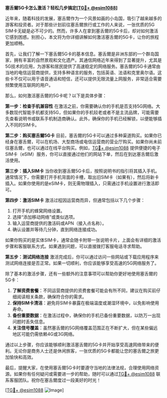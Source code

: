 **塞舌爾5G卡怎么激活？轻松几步搞定[[TG💪+ @esim1088](https://t.me/s/esim1088)]**

近年来，随着科技的发展，塞舌爾作为一个风景如画的小岛国，吸引了越来越多的游客和投资者。对于那些计划前往塞舌爾旅行或工作的人来说，一张优质的5G SIM卡无疑是必不可少的。然而，许多人在拿到塞舌爾的5G卡后，却对如何激活它感到困惑。别担心，本文将为你详细讲解如何激活塞舌爾的5G卡，让你的旅程更加顺畅。

首先，让我们了解一下塞舌爾5G卡的基本信息。塞舌爾是非洲东部的一个群岛国家，拥有丰富的自然景观和文化遗产。其通信网络近年来得到了显著提升，尤其是5G技术的应用，为游客和居民提供了高速稳定的网络服务。塞舌爾的5G卡通常由当地的电信运营商提供，支持多种语言的服务，包括英语、法语和克里奥尔语。这些卡不仅可以用于语音通话和短信，还可以提供无限流量上网服务，非常适合需要频繁使用互联网的用户。

那么，如何激活塞舌爾的5G卡呢？以下是具体步骤：

**第一步：检查手机兼容性**
在激活之前，你需要确认你的手机是否支持5G网络。大多数现代智能手机都支持5G，但如果你的手机较老或者不是主流品牌，可能需要先查看说明书或联系手机制造商确认。此外，确保你的手机已经解锁，以便能够插入不同的SIM卡。

**第二步：购买塞舌爾5G卡**
目前，塞舌爾的5G卡可以通过多种渠道购买。如果你已经身在塞舌爾，可以在机场、大型商场或电信运营商的营业厅购买。如果你尚未前往塞舌爾，也可以通过在线平台购买。例如，[TG💪+ @esim1088](https://t.me/s/esim1088) 提供便捷的电子SIM卡（eSIM）服务，你可以直接通过他们的网站下单，然后在到达塞舌爾后激活使用。

**第三步：插入SIM卡**
当你收到塞舌爾5G卡后，按照说明书的指引将其插入手机。通常情况下，你需要打开手机背面的卡槽，取出旧SIM卡（如果有），然后将新卡插入。如果你使用的是eSIM卡，则无需物理插入，只需通过手机设置进行激活即可。

**第四步：激活SIM卡**
激活过程因运营商而异，但通常包括以下几个步骤：
1. 打开手机的蜂窝网络设置。
2. 选择“添加移动网络”或类似选项。
3. 输入运营商提供的激活码或APN（接入点名称）。
4. 确认设置并等待几分钟，直到网络连接成功。

如果你购买的是实体SIM卡，通常会随卡附带一张说明卡片，上面会有详细的激活步骤和客服联系方式。如果遇到问题，可以直接拨打客服电话寻求帮助。

**第五步：测试网络连接**
激活完成后，你可以通过访问一些网站或下载应用程序来测试网络连接是否正常。如果一切顺利，你应该能够享受高速的5G网络服务了。

除了基本的激活步骤，还有一些额外的注意事项可以帮助你更好地使用塞舌爾的5G卡：

1. **了解资费套餐**：不同运营商提供的资费套餐可能会有所不同，建议在购买前仔细阅读相关条款，确保符合你的需求。
2. **保持SIM卡清洁**：避免将SIM卡暴露在极端温度或潮湿环境中，以免影响使用寿命。
3. **备份重要数据**：在激活过程中，确保你的手机已备份重要数据，以防万一出现问题时丢失信息。
4. **关注信号覆盖**：虽然塞舌爾的5G网络覆盖范围正在不断扩大，但在某些偏远地区可能仍需依赖4G或3G网络。

通过以上步骤，你应该能够顺利激活塞舌爾的5G卡并开始享受高速网络带来的便利。无论你是商务人士还是休闲旅客，一张优质的5G卡都能让您的塞舌爾之旅更加愉快和高效。

最后，提醒大家，在使用塞舌爾5G卡时要遵守当地的法律法规，合理使用网络资源。如果你有任何疑问或需要进一步的帮助，随时可以通过[TG💪+ @esim1088](https://t.me/s/esim1088) 联系客服团队。祝你在塞舌爾度过一段美好的时光！

[[TG💪+ @esim1088](https://t.me/s/esim1088) ![Image](https://i.postimg.cc/4NQfJmqS/Snipaste-2025-05-13-00-14-12.png)]